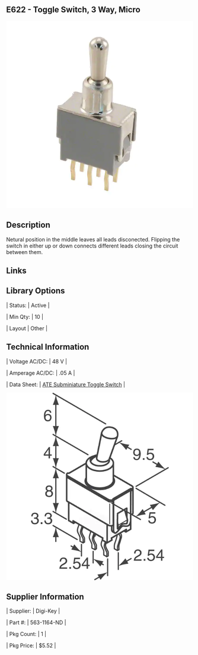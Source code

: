 ## E622 - Toggle Switch, 3 Way, Micro
 

![image](CAD/E622/image.png)

 

## Description   

 

Netural position in the middle leaves all leads disconected. Flipping the switch in either up or down connects different leads closing the circuit between them.



## Links   



## Library Options

 

| Status: | Active |

| Min Qty: | 10 |

| Layout | Other |

 

## Technical Information


| Voltage AC/DC: | 48 V |

| Amperage AC/DC: | .05 A |

| Data Sheet: | [ATE Subminiature Toggle Switch](CAD/E622/datasheet.pdf) |

![image](CAD/E622/dim.png)

## Supplier Information

 

| Supplier: | Digi-Key |

| Part #: | 563-1164-ND |        

| Pkg Count: | 1 |

| Pkg Price: | $5.52 |